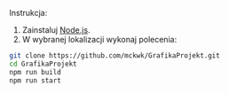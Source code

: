 Instrukcja:
1. Zainstaluj [Node.js](https://nodejs.org/en).
2. W wybranej lokalizacji wykonaj polecenia:
```bash
git clone https://github.com/mckwk/GrafikaProjekt.git
cd GrafikaProjekt
npm run build
npm run start
```
